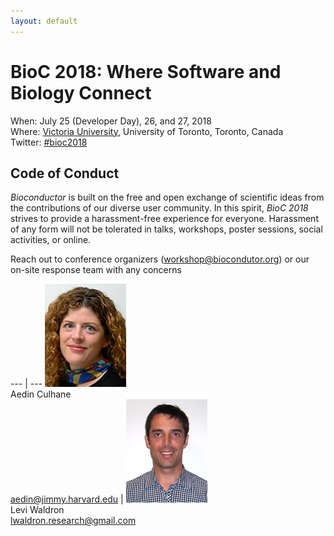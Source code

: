```yaml
---
layout: default
---
```

# BioC 2018: Where Software and Biology Connect

When: July 25 (Developer Day), 26, and 27, 2018 <br />
Where: [Victoria University][venue], University of Toronto, Toronto, Canada<br />
Twitter: [#bioc2018][tweet]

[tweet]: https://twitter.com/hashtag/bioc2018
[venue]:  ./travel-accommodations

## Code of Conduct

_Bioconductor_ is built on the free and open exchange of scientific
ideas from the contributions of our diverse user community. In this
spirit, _BioC 2018_ strives to provide a harassment-free experience
for everyone. Harassment of any form will not be tolerated in talks,
workshops, poster sessions, social activities, or online.

Reach out to conference organizers ([workshop@biocondutor.org][0]) or
our on-site response team with any concerns

--- | --- 
![Aedin Culhane][1] <br /> Aedin Culhane <br /> [aedin@jimmy.harvard.edu][2] | ![Levi Waldron][3] <br /> Levi Waldron<br /> [lwaldron.research@gmail.com][4]


[0]: mailto:workshop@bioconductor.org?subject=BioC2018%20code-of-conduct
[1]: images/Aedin.jpg
[2]: mailto:aedin@jimmy.harvard.edu?subject=BioC2018%20code-of-conduct
[3]: images/Levi.png
[4]: mailto:lwaldron.research@gmail.com?subject=BioC2018%20Code-of-conduct
